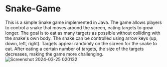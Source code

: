 # Snake-Game
This is a simple Snake game implemented in Java. The game allows players to control a snake that moves around the screen, eating targets to grow longer. The goal is to eat as many targets as possible without colliding with the snake's own body. The snake can be controlled using arrow keys (up, down, left, right). Targets appear randomly on the screen for the snake to eat. After eating a certain number of targets, the size of the targets decreases, making the game more challenging.
![Screenshot 2024-03-25 020132](https://github.com/Zahramalaki/Snake-Game/assets/120048692/15270e7b-a633-4f9e-990d-e13fa745bed3)
